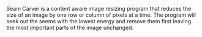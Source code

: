 
Seam Carver is a content aware image resizing program that reduces the size of an image by one row or column of pixels at a time.  The program will seek out the seems with the lowest energy and remove them first leaving the most important parts of the image unchanged.  
